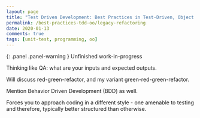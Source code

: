 ```yaml
---
layout: page
title: "Test Driven Development: Best Practices in Test-Driven, Object Oriented, Green- and Brownfield Development"
permalink: /best-practices-tdd-oo/legacy-refactoring
date: 2020-01-13
comments: true
tags: [unit-test, programming, oo]
---
```


{: .panel .panel-warning }
Unfinished work-in-progress

Thinking like QA: what are your inputs and expected outputs.

Will discuss red-green-refactor, and my variant green-red-green-refactor.

Mention Behavior Driven Development (BDD) as well.

Forces you to approach coding in a different style - one amenable to testing and therefore, typically better structured than otherwise.
